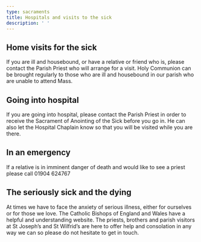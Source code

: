```yaml
---
type: sacraments
title: Hospitals and visits to the sick
description: ' '
---
```

## Home visits for the sick

If you are ill and housebound, or have a relative or friend who is, please contact the Parish Priest who will arrange for a visit. Holy Communion can be brought regularly to those who are ill and housebound in our parish who are unable to attend Mass.

## Going into hospital

If you are going into hospital, please contact the Parish Priest in order to receive the Sacrament of Anointing of the Sick before you go in. He can also let the Hospital Chaplain know so that you will be visited while you are there.

## In an emergency

If a relative is in imminent danger of death and would like to see a priest please call 01904 624767

## The seriously sick and the dying

At times we have to face the anxiety of serious illness, either for ourselves or for those we love. The Catholic Bishops of England and Wales have a helpful and understanding website. The priests, brothers and parish visitors at St Joseph’s and St Wilfrid’s are here to offer help and consolation in any way we can so please do not hesitate to get in touch.
